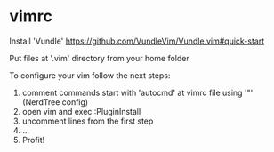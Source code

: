 # vimrc

Install 'Vundle' https://github.com/VundleVim/Vundle.vim#quick-start

Put files at '.vim' directory from your home folder

To configure your vim follow the next steps:
1. comment commands start with 'autocmd' at vimrc file using '"' (NerdTree config)
2. open vim and exec :PluginInstall
3. uncomment lines from the first step
4. ...
5. Profit!
